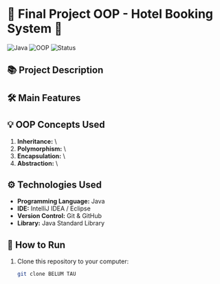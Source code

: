 # 🎉 Final Project OOP - **Hotel Booking System** 🏨

![Java](https://img.shields.io/badge/Java-Programming-orange?style=flat-square)
![OOP](https://img.shields.io/badge/Object--Oriented-Programming-blue?style=flat-square)
![Status](https://img.shields.io/badge/Status-Completed-brightgreen?style=flat-square)

## 📚 Project Description

## 🛠️ Main Features

## 💡 OOP Concepts Used

1. **Inheritance:**
   \
2. **Polymorphism:**
   \
3. **Encapsulation:**
   \
4. **Abstraction:**
   \

## ⚙️ Technologies Used

- **Programming Language:** Java
- **IDE:** IntelliJ IDEA / Eclipse
- **Version Control:** Git & GitHub
- **Library:** Java Standard Library

## 🚀 How to Run

1. Clone this repository to your computer:
   ```bash
   git clone BELUM TAU
   ```
